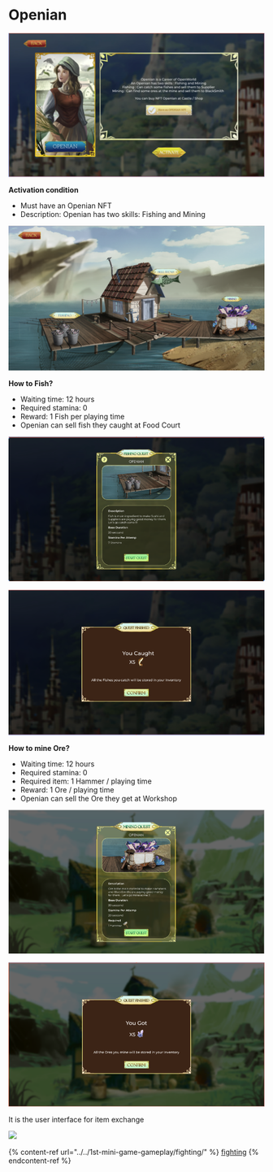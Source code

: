 # Openian

![](../../.gitbook/assets/z5.png)

**Activation condition**

* Must have an Openian NFT
* Description: Openian has two skills: Fishing and Mining

![](<../../.gitbook/assets/z51 (1).png>)

**How to Fish?**

* Waiting time: 12 hours
* Required stamina: 0
* Reward: 1 Fish per playing time
* Openian can sell fish they caught at Food Court

![](../../.gitbook/assets/z52.png)

![](../../.gitbook/assets/z53.png)

**How to mine Ore?**

* Waiting time: 12 hours
* Required stamina: 0
* Required item: 1 Hammer / playing time
* Reward: 1 Ore / playing time
* Openian can sell the Ore they get at Workshop

![](../../.gitbook/assets/z54.png)

![](../../.gitbook/assets/z55.png)

It is the user interface for item exchange

![](../../.gitbook/assets/Untitled\_\(7\).png)

{% content-ref url="../../1st-mini-game-gameplay/fighting/" %}
[fighting](../../1st-mini-game-gameplay/fighting/)
{% endcontent-ref %}
